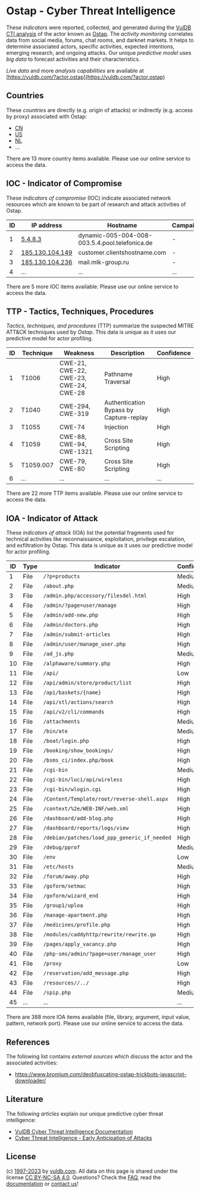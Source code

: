 # Ostap - Cyber Threat Intelligence

These _indicators_ were reported, collected, and generated during the [VulDB CTI analysis](https://vuldb.com/?kb.cti) of the actor known as [Ostap](https://vuldb.com/?actor.ostap). The _activity monitoring_ correlates data from social media, forums, chat rooms, and darknet markets. It helps to determine associated actors, specific activities, expected intentions, emerging research, and ongoing attacks. Our unique _predictive model_ uses _big data_ to forecast activities and their characteristics.

_Live data_ and more _analysis capabilities_ are available at [https://vuldb.com/?actor.ostap](https://vuldb.com/?actor.ostap)

## Countries

These _countries_ are directly (e.g. origin of attacks) or indirectly (e.g. access by proxy) associated with Ostap:

* [CN](https://vuldb.com/?country.cn)
* [US](https://vuldb.com/?country.us)
* [NL](https://vuldb.com/?country.nl)
* ...

There are 13 more country items available. Please use our online service to access the data.

## IOC - Indicator of Compromise

These _indicators of compromise_ (IOC) indicate associated network resources which are known to be part of research and attack activities of Ostap.

ID | IP address | Hostname | Campaign | Confidence
-- | ---------- | -------- | -------- | ----------
1 | [5.4.8.3](https://vuldb.com/?ip.5.4.8.3) | dynamic-005-004-008-003.5.4.pool.telefonica.de | - | High
2 | [185.130.104.149](https://vuldb.com/?ip.185.130.104.149) | customer.clientshostname.com | - | High
3 | [185.130.104.236](https://vuldb.com/?ip.185.130.104.236) | mail.mlk-group.ru | - | High
4 | ... | ... | ... | ...

There are 5 more IOC items available. Please use our online service to access the data.

## TTP - Tactics, Techniques, Procedures

_Tactics, techniques, and procedures_ (TTP) summarize the suspected MITRE ATT&CK techniques used by _Ostap_. This data is unique as it uses our predictive model for actor profiling.

ID | Technique | Weakness | Description | Confidence
-- | --------- | -------- | ----------- | ----------
1 | T1006 | CWE-21, CWE-22, CWE-23, CWE-24, CWE-28 | Pathname Traversal | High
2 | T1040 | CWE-294, CWE-319 | Authentication Bypass by Capture-replay | High
3 | T1055 | CWE-74 | Injection | High
4 | T1059 | CWE-88, CWE-94, CWE-1321 | Cross Site Scripting | High
5 | T1059.007 | CWE-79, CWE-80 | Cross Site Scripting | High
6 | ... | ... | ... | ...

There are 22 more TTP items available. Please use our online service to access the data.

## IOA - Indicator of Attack

These _indicators of attack_ (IOA) list the potential fragments used for technical activities like reconnaissance, exploitation, privilege escalation, and exfiltration by Ostap. This data is unique as it uses our predictive model for actor profiling.

ID | Type | Indicator | Confidence
-- | ---- | --------- | ----------
1 | File | `/?p=products` | Medium
2 | File | `/about.php` | Medium
3 | File | `/admin.php/accessory/filesdel.html` | High
4 | File | `/admin/?page=user/manage` | High
5 | File | `/admin/add-new.php` | High
6 | File | `/admin/doctors.php` | High
7 | File | `/admin/submit-articles` | High
8 | File | `/admin/user/manage_user.php` | High
9 | File | `/ad_js.php` | Medium
10 | File | `/alphaware/summary.php` | High
11 | File | `/api/` | Low
12 | File | `/api/admin/store/product/list` | High
13 | File | `/api/baskets/{name}` | High
14 | File | `/api/stl/actions/search` | High
15 | File | `/api/v2/cli/commands` | High
16 | File | `/attachments` | Medium
17 | File | `/bin/ate` | Medium
18 | File | `/boat/login.php` | High
19 | File | `/booking/show_bookings/` | High
20 | File | `/bsms_ci/index.php/book` | High
21 | File | `/cgi-bin` | Medium
22 | File | `/cgi-bin/luci/api/wireless` | High
23 | File | `/cgi-bin/wlogin.cgi` | High
24 | File | `/Content/Template/root/reverse-shell.aspx` | High
25 | File | `/context/%2e/WEB-INF/web.xml` | High
26 | File | `/dashboard/add-blog.php` | High
27 | File | `/dashboard/reports/logs/view` | High
28 | File | `/debian/patches/load_ppp_generic_if_needed` | High
29 | File | `/debug/pprof` | Medium
30 | File | `/env` | Low
31 | File | `/etc/hosts` | Medium
32 | File | `/forum/away.php` | High
33 | File | `/goform/setmac` | High
34 | File | `/goform/wizard_end` | High
35 | File | `/group1/uploa` | High
36 | File | `/manage-apartment.php` | High
37 | File | `/medicines/profile.php` | High
38 | File | `/modules/caddyhttp/rewrite/rewrite.go` | High
39 | File | `/pages/apply_vacancy.php` | High
40 | File | `/php-sms/admin/?page=user/manage_user` | High
41 | File | `/proxy` | Low
42 | File | `/reservation/add_message.php` | High
43 | File | `/resources//../` | High
44 | File | `/spip.php` | Medium
45 | ... | ... | ...

There are 388 more IOA items available (file, library, argument, input value, pattern, network port). Please use our online service to access the data.

## References

The following list contains _external sources_ which discuss the actor and the associated activities:

* https://www.bromium.com/deobfuscating-ostap-trickbots-javascript-downloader/

## Literature

The following _articles_ explain our unique predictive cyber threat intelligence:

* [VulDB Cyber Threat Intelligence Documentation](https://vuldb.com/?kb.cti)
* [Cyber Threat Intelligence - Early Anticipation of Attacks](https://www.scip.ch/en/?labs.20201022)

## License

(c) [1997-2023](https://vuldb.com/?kb.changelog) by [vuldb.com](https://vuldb.com/?kb.about). All data on this page is shared under the license [CC BY-NC-SA 4.0](https://creativecommons.org/licenses/by-nc-sa/4.0/). Questions? Check the [FAQ](https://vuldb.com/?kb.faq), read the [documentation](https://vuldb.com/?kb) or [contact us](https://vuldb.com/?contact)!
